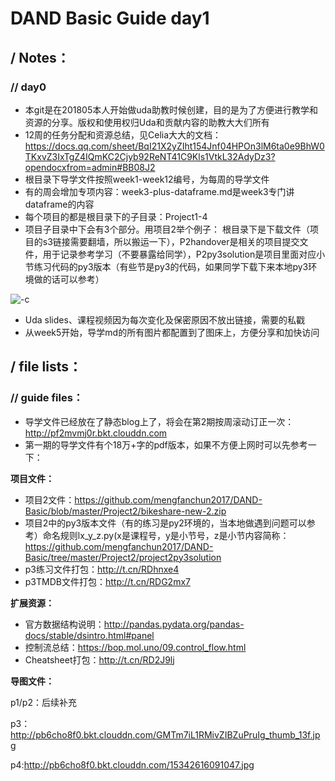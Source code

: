 # DAND Basic Guide day1
## / Notes：

### // day0
- 本git是在201805本人开始做uda助教时候创建，目的是为了方便进行教学和资源的分享。版权和使用权归Uda和贡献内容的助教大大们所有
- 12周的任务分配和资源总结，见Celia大大的文档：https://docs.qq.com/sheet/BqI21X2yZIht154Jnf04HPOn3lM6ta0e9BhW0TKxvZ3IxTgZ4IQmKC2Cjyb92ReNT41C9Kls1VtkL32AdyDz3?opendocxfrom=admin#BB08J2
- 根目录下导学文件按照week1-week12编号，为每周的导学文件
- 有的周会增加专项内容：week3-plus-dataframe.md是week3专门讲dataframe的内容
- 每个项目的都是根目录下的子目录：Project1-4
- 项目子目录中下会有3个部分。用项目2举个例子：
根目录下是下载文件（项目的s3链接需要翻墙，所以搬运一下），P2handover是相关的项目提交文件，用于记录参考学习（不要暴露给同学），P2py3solution是项目里面对应小节练习代码的py3版本（有些节是py3的代码，如果同学下载下来本地py3环境做的话可以参考）

![-c](http://pb6cho8f0.bkt.clouddn.com/15314583588583.jpg)

- Uda slides、课程视频因为每次变化及保密原因不放出链接，需要的私戳
- 从week5开始，导学md的所有图片都配置到了图床上，方便分享和加快访问

## / file lists：

### // guide files：
- 导学文件已经放在了静态blog上了，将会在第2期按周滚动订正一次：
http://pf2mvmj0r.bkt.clouddn.com
- 第一期的导学文件有个18万+字的pdf版本，如果不方便上网时可以先参考一下：

**项目文件：**

- 项目2文件：https://github.com/mengfanchun2017/DAND-Basic/blob/master/Project2/bikeshare-new-2.zip
- 项目2中的py3版本文件（有的练习是py2环境的，当本地做遇到问题可以参考）命名规则lx_y_z.py(x是课程号，y是小节号，z是小节内容简称：https://github.com/mengfanchun2017/DAND-Basic/tree/master/Project2/project2py3solution
- p3练习文件打包：http://t.cn/RDhnxe4
- p3TMDB文件打包：http://t.cn/RDG2mx7

**扩展资源：**

- 官方数据结构说明：http://pandas.pydata.org/pandas-docs/stable/dsintro.html#panel
- 控制流总结：https://bop.mol.uno/09.control_flow.html
- Cheatsheet打包：http://t.cn/RD2J9lj

**导图文件：**

p1/p2：后续补充

p3：http://pb6cho8f0.bkt.clouddn.com/GMTm7iL1RMivZIBZuPruIg_thumb_13f.jpg

p4:http://pb6cho8f0.bkt.clouddn.com/15342616091047.jpg

